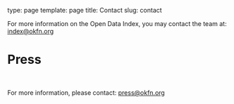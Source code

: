 type: page
template: page
title: Contact
slug: contact

For more information on the Open Data Index, you may contact the team at: <a href="mailto:index@okfn.org">index@okfn.org</a>

# Press
<a name="press">&nbsp;</a>

For more information, please contact: <a href="mailto:press@okfn.org">press@okfn.org</a>
